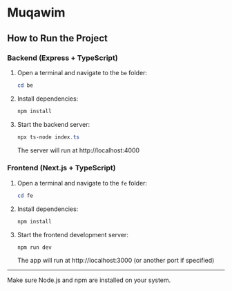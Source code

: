 # Muqawim

## How to Run the Project

### Backend (Express + TypeScript)
1. Open a terminal and navigate to the `be` folder:
   ```powershell
   cd be
   ```
2. Install dependencies:
   ```powershell
   npm install
   ```
3. Start the backend server:
   ```powershell
   npx ts-node index.ts
   ```
   The server will run at http://localhost:4000

### Frontend (Next.js + TypeScript)
1. Open a terminal and navigate to the `fe` folder:
   ```powershell
   cd fe
   ```
2. Install dependencies:
   ```powershell
   npm install
   ```
3. Start the frontend development server:
   ```powershell
   npm run dev
   ```
   The app will run at http://localhost:3000 (or another port if specified)

---

Make sure Node.js and npm are installed on your system.